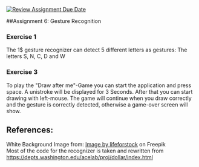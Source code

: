 [![Review Assignment Due Date](https://classroom.github.com/assets/deadline-readme-button-24ddc0f5d75046c5622901739e7c5dd533143b0c8e959d652212380cedb1ea36.svg)](https://classroom.github.com/a/aaWv-gak)

##Assignment 6: Gesture Recognition

### Exercise 1

The 1$ gesture recognizer can detect 5 different letters as gestures: The letters S, N, C, D and W

### Exercise 3

To play the "Draw after me"-Game you can start the application and press space. A unistroke will be displayed for 3 Seconds. After that you can start drawing with left-mouse. The game will continue when you draw correctly and the gesture is correctly detected, otherwise a game-over screen will show.

##  References:

White Background Image from: <a href="https://www.freepik.com/free-photo/abstract-surface-textures-white-concrete-stone-wall_4326138.htm#query=white%20background&position=0&from_view=keyword&track=ais">Image by lifeforstock</a> on Freepik </br>
Most of the code for the recognizer is taken and rewritten from https://depts.washington.edu/acelab/proj/dollar/index.html

